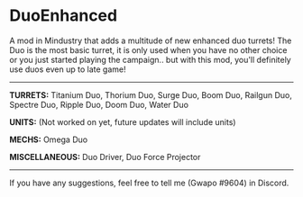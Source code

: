 # DuoEnhanced
A mod in Mindustry that adds a multitude of new enhanced duo turrets! The Duo is the most basic turret, it is only used when you have no other choice or you just started playing the campaign.. but with this mod, you'll definitely use duos even up to late game!

-----------------------------

<b>TURRETS:</b> Titanium Duo, Thorium Duo, Surge Duo, Boom Duo, Railgun Duo, Spectre Duo, Ripple Duo, Doom Duo, Water Duo

<b>UNITS:</b> (Not worked on yet, future updates will include units)

<b>MECHS:</b> Omega Duo

<b>MISCELLANEOUS:</b> Duo Driver, Duo Force Projector

-----------------------------

If you have any suggestions, feel free to tell me (Gwapo #9604) in Discord.


